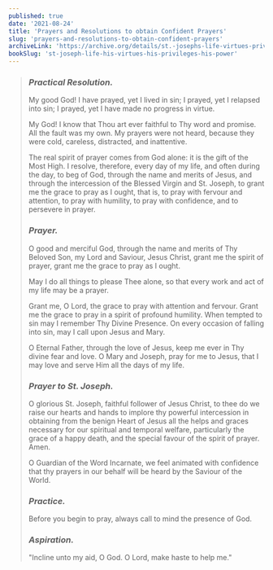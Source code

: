 ```yaml
---
published: true
date: '2021-08-24'
title: 'Prayers and Resolutions to obtain Confident Prayers'
slug: 'prayers-and-resolutions-to-obtain-confident-prayers'
archiveLink: 'https://archive.org/details/st.-josephs-life-virtues-privileges-power/page/341?view=theater'
bookSlug: 'st-joseph-life-his-virtues-his-privileges-his-power'
---
```


> ### *Practical Resolution.*
>
> My good God! I have prayed, yet I lived in sin; I prayed, yet I relapsed into sin; I prayed, yet I have made no progress in virtue.
>
> My God! I know that Thou art ever faithful to Thy word and promise. All the fault was my own. My prayers were not heard, because they were cold, careless, distracted, and inattentive.
>
> The real spirit of prayer comes from God alone: it is the gift of the Most High. I resolve, therefore, every day of my life, and often during the day, to beg of God, through the name and merits of Jesus, and through the intercession of the Blessed Virgin and St. Joseph, to grant me the grace to pray as I ought, that is, to pray with fervour and attention, to pray with humility, to pray with confidence, and to persevere in prayer.
>
> ### *Prayer.*
>
> O good and merciful God, through the name and merits of Thy Beloved Son, my Lord and Saviour, Jesus Christ, grant me the spirit of prayer, grant me the grace to pray as I ought.
>
> May I do all things to please Thee alone, so that every work and act of my life may be a prayer.
>
> Grant me, O Lord, the grace to pray with attention and fervour. Grant me the grace to pray in a spirit of profound humility. When tempted to sin may I remember Thy Divine Presence. On every occasion of falling into sin, may I call upon Jesus and Mary.
>
> O Eternal Father, through the love of Jesus, keep me ever in Thy divine fear and love. O Mary and Joseph, pray for me to Jesus, that I may love and serve Him all the days of my life.
>
> ### *Prayer to St. Joseph.*
>
> O glorious St. Joseph, faithful follower of Jesus Christ, to thee do we raise our hearts and hands to implore thy powerful intercession in obtaining from the benign Heart of Jesus all the helps and graces necessary for our spiritual and temporal welfare, particularly the grace of a happy death, and the special favour of the spirit of prayer. Amen.
>
> O Guardian of the Word Incarnate, we feel animated with confidence that thy prayers in our behalf will be heard by the Saviour of the World.
>
> ### *Practice.*
>
> Before you begin to pray, always call to mind the presence of God.
>
> ### *Aspiration.*
>
> "Incline unto my aid, O God. O Lord, make haste to help me."